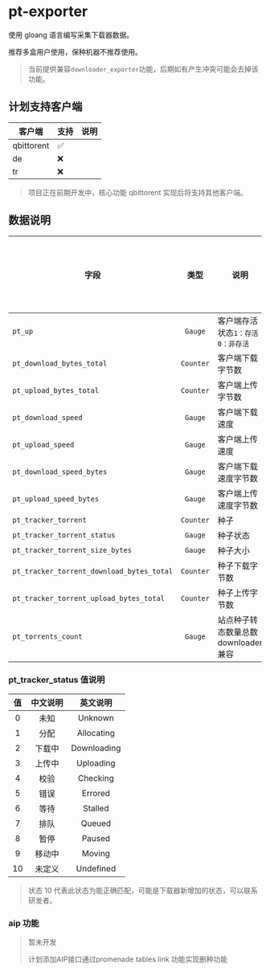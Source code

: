 # pt-exporter

使用 gloang 语言编写采集下载器数据。

推荐多盒用户使用，保种机器不推荐使用。

> 当前提供兼容`downloader_exporter`功能，后期如有产生冲突可能会去掉该功能。

## 计划支持客户端

| 客户端        | 支持 | 说明  |
|------------| ---- |-----|
| qbittorent |✅ |     |
| de         | ❌ |     |
| tr         | ❌ |     |

> 项目正在前期开发中，核心功能 qbittorent 实现后将支持其他客户端。

## 数据说明

| 字段                                        |    类型     | 说明                      | 默认是否开启 | 完成状态 |
|-------------------------------------------|:---------:|-------------------------|:------:|:----:|
| `pt_up`                                   |  `Gauge`  | 客户端存活状态`1：存活 0：非存活`     |   ✅    |  ✅   |
| `pt_download_bytes_total`                 | `Counter` | 客户端下载字节数                |   ✅    |  ✅   |
| `pt_upload_bytes_total`                   | `Counter` | 客户端上传字节数                |   ✅    |  ✅   |
| `pt_download_speed`                       |  `Gauge`  | 客户端下载速度                 |   ✅    |  ✅   |
| `pt_upload_speed`                         |  `Gauge`  | 客户端上传速度                 |   ✅    |  ✅   |
| `pt_download_speed_bytes`                 |  `Gauge`  | 客户端下载速度字节数              |   ✅    |  ✅   |
| `pt_upload_speed_bytes`                   |  `Gauge`  | 客户端上传速度字节数              |   ✅    |  ✅   |
| `pt_tracker_torrent`                      |  `Counter`| 种子                      |    ✅    |  ✅   |
| `pt_tracker_torrent_status`               | `Gauge`   | 种子状态                    |   ✅     |  ✅   |
| `pt_tracker_torrent_size_bytes`           |  `Gauge`  | 种子大小                    |   ✅    |  ✅   |
| `pt_tracker_torrent_download_bytes_total` | `Counter` | 种子下载字节数                 |   ✅    |  ✅   |
| `pt_tracker_torrent_upload_bytes_total`   | `Counter` | 种子上传字节数                 |   ✅    |  ✅   |
| `pt_torrents_count`                       |  `Gauge`  | 站点种子转态数量总数 downloader兼容 |   ✅    |  ✅   |

### pt_tracker_status 值说明

|  值  | 中文说明 |    英文说明     |
|:---:|:---------:|:-----------:|
|  0  | 未知 |   Unknown   |
|  1  | 分配 | Allocating  |
|  2  | 下载中 | Downloading |
|  3  | 上传中 |  Uploading  |
|  4  |    校验  |  Checking   |
|  5  |    错误  |   Errored   |
|  6  |    等待  |   Stalled   |
|  7  |    排队  |   Queued    |
|  8  |    暂停  |   Paused    |
|  9  |    移动中  |   Moving    |
|  10 | 未定义 |      Undefined       |

> 状态 10 代表此状态为能正确匹配，可能是下载器新增加的状态，可以联系研发者。

### aip 功能
> 暂未开发
> 
> 计划添加AIP接口通过promenade tables link 功能实现删种功能